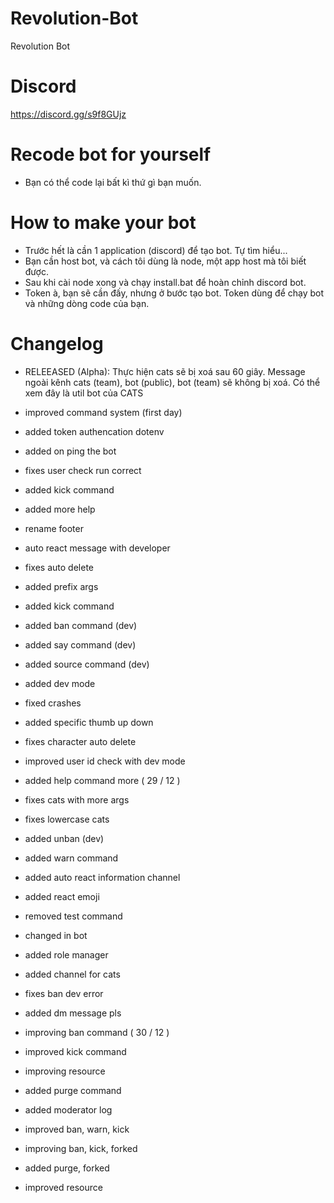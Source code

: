 # Revolution-Bot
Revolution Bot

# Discord
https://discord.gg/s9f8GUjz

# Recode bot for yourself
- Bạn có thể code lại bất kì thứ gì bạn muốn.

# How to make your bot
- Trước hết là cần 1 application (discord) để tạo bot. Tự tìm hiểu...
- Bạn cần host bot, và cách tôi dùng là node, một app host mà tôi biết được.
- Sau khi cài node xong và chạy install.bat để hoàn chỉnh discord bot.
- Token à, bạn sẽ cần đấy, nhưng ở bước tạo bot. Token dùng để chạy bot và những dòng code của bạn.

# Changelog
- RELEEASED (Alpha): Thực hiện cats sẽ bị xoá sau 60 giây. Message ngoài kênh cats (team), bot (public), bot (team) sẽ không bị xoá.
Có thể xem đây là util bot của CATS

- improved command system (first day)
- added token authencation dotenv
- added on ping the bot
- fixes user check run correct
- added kick command
- added more help
- rename footer
- auto react message with developer
- fixes auto delete
- added prefix args
- added kick command
- added ban command (dev)
- added say command (dev)
- added source command (dev)
- added dev mode
- fixed crashes
- added specific thumb up down
- fixes character auto delete
- improved user id check with dev mode
- added help command more ( 29 / 12 )
- fixes cats with more args
- fixes lowercase cats
- added unban (dev)
- added warn command
- added auto react information channel
- added react emoji
- removed test command
- changed in bot
- added role manager
- added channel for cats
- fixes ban dev error
- added dm message pls 
- improving ban command ( 30 / 12 )
- improved kick command
- improving resource
- added purge command
- added moderator log
- improved ban, warn, kick
- improving ban, kick, forked
- added purge, forked
- improved resource
